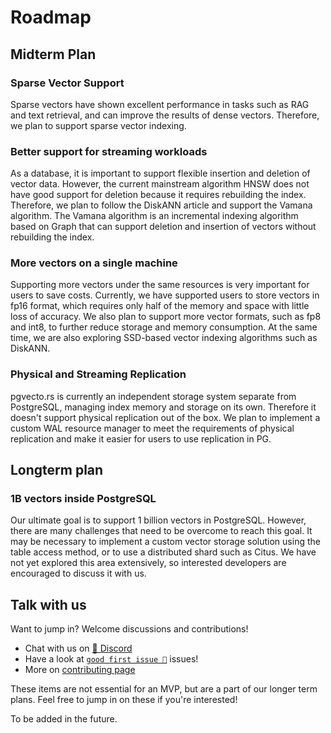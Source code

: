 # Roadmap

## Midterm Plan

### Sparse Vector Support

Sparse vectors have shown excellent performance in tasks such as RAG and text retrieval, and can improve the results of dense vectors. Therefore, we plan to support sparse vector indexing.

### Better support for streaming workloads

As a database, it is important to support flexible insertion and deletion of vector data. However, the current mainstream algorithm HNSW does not have good support for deletion because it requires rebuilding the index. Therefore, we plan to follow the DiskANN article and support the Vamana algorithm. The Vamana algorithm is an incremental indexing algorithm based on Graph that can support deletion and insertion of vectors without rebuilding the index.

### More vectors on a single machine

Supporting more vectors under the same resources is very important for users to save costs. Currently, we have supported users to store vectors in fp16 format, which requires only half of the memory and space with little loss of accuracy. We also plan to support more vector formats, such as fp8 and int8, to further reduce storage and memory consumption. At the same time, we are also exploring SSD-based vector indexing algorithms such as DiskANN.

### Physical and Streaming Replication 

pgvecto.rs is currently an independent storage system separate from PostgreSQL, managing index memory and storage on its own. Therefore it doesn't support physical replication out of the box. We plan to implement a custom WAL resource manager to meet the requirements of physical replication and make it easier for users to use replication in PG.


## Longterm plan

### 1B vectors inside PostgreSQL

Our ultimate goal is to support 1 billion vectors in PostgreSQL. However, there are many challenges that need to be overcome to reach this goal. It may be necessary to implement a custom vector storage solution using the table access method, or to use a distributed shard such as Citus. We have not yet explored this area extensively, so interested developers are encouraged to discuss it with us.

## Talk with us

Want to jump in? Welcome discussions and contributions! 

- Chat with us on [💬 Discord](https://discord.gg/KqswhpVgdU)
- Have a look at [`good first issue 💖`](https://github.com/tensorchord/pgvecto.rs/issues?q=is%3Aissue+is%3Aopen+label%3A%22good+first+issue+%E2%9D%A4%EF%B8%8F%22) issues!
- More on [contributing page](./contributing.md)

These items are not essential for an MVP, but are a part of our longer term plans. Feel free to jump in on these if you're interested!

To be added in the future.
